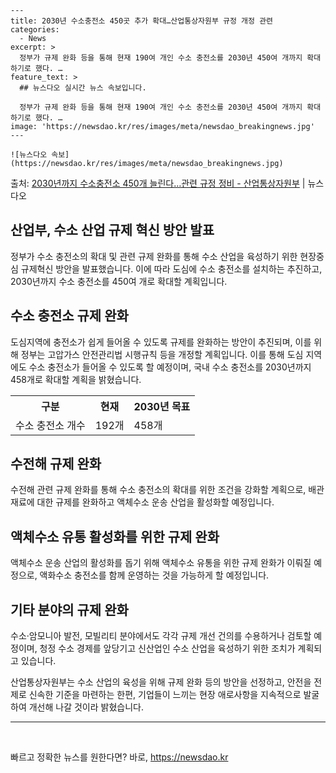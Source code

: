     ---
    title: 2030년 수소충전소 450곳 추가 확대…산업통상자원부 규정 개정 관련
    categories:
      - News
    excerpt: >
      정부가 규제 완화 등을 통해 현재 190여 개인 수소 충전소를 2030년 450여 개까지 확대하기로 했다. …
    feature_text: >
      ## 뉴스다오 실시간 뉴스 속보입니다.
    
      정부가 규제 완화 등을 통해 현재 190여 개인 수소 충전소를 2030년 450여 개까지 확대하기로 했다. …
    image: 'https://newsdao.kr/res/images/meta/newsdao_breakingnews.jpg'
    ---
    
    ![뉴스다오 속보](https://newsdao.kr/res/images/meta/newsdao_breakingnews.jpg)

<p>출처: <a href="https://newsdao.kr/3100" rel="dofollow">2030년까지 수소충전소 450개 늘린다…관련 규정 정비 - 산업통상자원부</a> | 뉴스다오</p>

<h2>산업부, 수소 산업 규제 혁신 방안 발표</h2>
<p data-ke-size="size16">정부가 수소 충전소의 확대 및 관련 규제 완화를 통해 수소 산업을 육성하기 위한 현장중심 규제혁신 방안을 발표했습니다. 이에 따라 도심에 수소 충전소를 설치하는 추진하고, 2030년까지 수소 충전소를 450여 개로 확대할 계획입니다.</p>

<h2 data-ke-size="size26">수소 충전소 규제 완화</h2>
<p data-ke-size="size16">도심지역에 충전소가 쉽게 들어올 수 있도록 규제를 완화하는 방안이 추진되며, 이를 위해 정부는 고압가스 안전관리법 시행규칙 등을 개정할 계획입니다. 이를 통해 도심 지역에도 수소 충전소가 들어올 수 있도록 할 예정이며, 국내 수소 충전소를 2030년까지 458개로 확대할 계획을 밝혔습니다.</p>

<table>
	<tr>
		<th>구분</th>
		<th>현재</th>
		<th>2030년 목표</th>
	</tr>
	<tr>
		<td>수소 충전소 개수</td>
		<td>192개</td>
		<td>458개</td>
	</tr>
</table>

<h2 data-ke-size="size26">수전해 규제 완화</h2>
<p data-ke-size="size16">수전해 관련 규제 완화를 통해 수소 충전소의 확대를 위한 조건을 강화할 계획으로, 배관 재료에 대한 규제를 완화하고 액체수소 운송 산업을 활성화할 예정입니다.</p>

<h2 data-ke-size="size26">액체수소 유통 활성화를 위한 규제 완화</h2>
<p data-ke-size="size16">액체수소 운송 산업의 활성화를 돕기 위해 액체수소 유통을 위한 규제 완화가 이뤄질 예정으로, 액화수소 충전소를 함께 운영하는 것을 가능하게 할 예정입니다.</p>

<h2 data-ke-size="size26">기타 분야의 규제 완화</h2>
<p data-ke-size="size16">수소·암모니아 발전, 모빌리티 분야에서도 각각 규제 개선 건의를 수용하거나 검토할 예정이며, 청정 수소 경제를 앞당기고 신산업인 수소 산업을 육성하기 위한 조치가 계획되고 있습니다.</p>

<p data-ke-size="size16">산업통상자원부는 수소 산업의 육성을 위해 규제 완화 등의 방안을 선정하고, 안전을 전제로 신속한 기준을 마련하는 한편, 기업들이 느끼는 현장 애로사항을 지속적으로 발굴하여 개선해 나갈 것이라 밝혔습니다.</p>

<hr />
<p data-ke-size="size16">&nbsp;</p> 

빠르고 정확한 뉴스를 원한다면? 바로, <a href="https://newsdao.kr" rel="dofollow">https://newsdao.kr</a>


    
